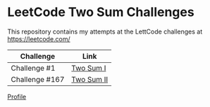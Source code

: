 ﻿# LeetCode Two Sum Challenges

This repository contains my attempts at the LettCode challenges at https://leetcode.com/

|Challenge|Link|
|---------|----|
| Challenge #1 | [Two Sum I](https://github.com/benbroadley88/LeetCodeTwoSum/tree/master/Src/TwoSum) |
| Challenge #167 | [Two Sum II](https://github.com/benbroadley88/LeetCodeTwoSum/tree/master/Src/TwoSumII) |

[Profile](https://leetcode.com/benbroadley88/)